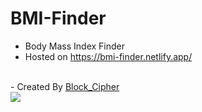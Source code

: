 # BMI-Finder
- Body Mass Index Finder 
- Hosted on https://bmi-finder.netlify.app/
<br>
- Created By <a href='https://blockcipher.netlify.app/'>Block_Cipher</a>
<br>

<img src='https://user-images.githubusercontent.com/84004110/201474982-5c0d0dc5-5643-4a6d-a323-8c7ed2e12f1d.png'>
